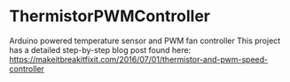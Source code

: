 # ThermistorPWMController
Arduino powered temperature sensor and PWM fan controller
This project has a detailed step-by-step blog post found here: https://makeitbreakitfixit.com/2016/07/01/thermistor-and-pwm-speed-controller
